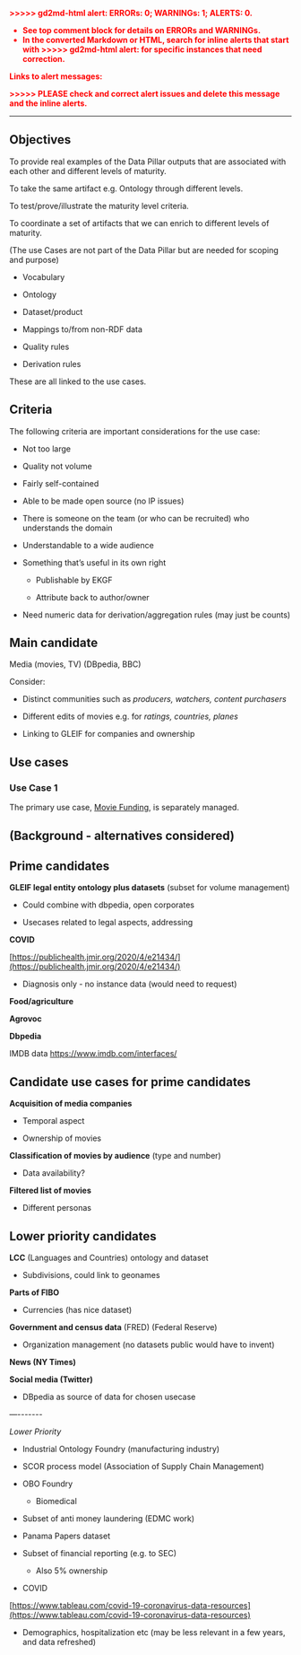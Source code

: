 <!-----

Yay, no errors, warnings, or alerts!

Conversion time: 1.605 seconds.


Using this Markdown file:

1. Paste this output into your source file.
2. See the notes and action items below regarding this conversion run.
3. Check the rendered output (headings, lists, code blocks, tables) for proper
   formatting and use a linkchecker before you publish this page.

Conversion notes:

* Docs to Markdown version 1.0β34
* Wed Jul 19 2023 08:39:37 GMT-0700 (PDT)
* Source doc: Data Pillar Exemplars
* Tables are currently converted to HTML tables.

WARNING:
You have 11 H1 headings. You may want to use the "H1 -> H2" option to demote all headings by one level.

----->


<p style="color: red; font-weight: bold">>>>>>  gd2md-html alert:  ERRORs: 0; WARNINGs: 1; ALERTS: 0.</p>
<ul style="color: red; font-weight: bold"><li>See top comment block for details on ERRORs and WARNINGs. <li>In the converted Markdown or HTML, search for inline alerts that start with >>>>>  gd2md-html alert:  for specific instances that need correction.</ul>

<p style="color: red; font-weight: bold">Links to alert messages:</p>
<p style="color: red; font-weight: bold">>>>>> PLEASE check and correct alert issues and delete this message and the inline alerts.<hr></p>



## Objectives

To provide real examples of the Data Pillar outputs that are associated with each other and different levels of maturity.

To take the same artifact e.g. Ontology through different levels.

To test/prove/illustrate the maturity level criteria.

To coordinate a set of artifacts that we can enrich to different levels of maturity.

(The use Cases are not part of the Data Pillar but are needed for scoping and purpose)

- Vocabulary

- Ontology

- Dataset/product

- Mappings to/from non-RDF data

- Quality rules

- Derivation rules

These are all linked to the use cases.


## Criteria

The following criteria are important considerations for the use case:

- Not too large

- Quality not volume

- Fairly self-contained

- Able to be made open source (no IP issues)

- There is someone on the team (or who can be recruited) who understands the domain

- Understandable to a wide audience

- Something that’s useful in its own right

	- Publishable by EKGF

	- Attribute back to author/owner

- Need numeric data for derivation/aggregation rules (may just be counts)


## Main candidate

Media (movies, TV) (DBpedia, BBC)

Consider:

- Distinct communities such as *producers, watchers, content purchasers*

- Different edits of movies e.g. for *ratings, countries, planes*

- Linking to GLEIF for companies and ownership


## Use cases

### Use Case 1

The primary use case, <a href="./usecase.md">Movie Funding</a>, is separately managed. 


## (Background - alternatives considered)


## Prime candidates

**GLEIF legal entity ontology plus datasets** (subset for volume management)

- Could combine with dbpedia, open corporates

- Usecases related to legal aspects, addressing

**COVID** 

[https://publichealth.jmir.org/2020/4/e21434/](https://publichealth.jmir.org/2020/4/e21434/)

- Diagnosis only - no instance data (would need to request)

**Food/agriculture**

**Agrovoc**

**Dbpedia**

IMDB data https://www.imdb.com/interfaces/


## Candidate use cases for prime candidates

**Acquisition of media companies**

- Temporal aspect

- Ownership of movies

**Classification of movies by audience** (type and number)

- Data availability?

**Filtered list of movies**

- Different personas


## Lower priority candidates

**LCC** (Languages and Countries) ontology and dataset

- Subdivisions, could link to geonames

**Parts of FIBO**

- Currencies (has nice dataset)

**Government and census data** (FRED) (Federal Reserve)

- Organization management (no datasets public would have to invent)

**News (NY Times)**

**Social media (Twitter)**

- DBpedia as source of data for chosen usecase

—-------

*Lower Priority*

- Industrial Ontology Foundry (manufacturing industry)

- SCOR process model (Association of Supply Chain Management)

- OBO Foundry

	- Biomedical

- Subset of anti money laundering (EDMC work)

- Panama Papers dataset

- Subset of financial reporting (e.g. to SEC)

	- Also 5% ownership

- COVID 

[https://www.tableau.com/covid-19-coronavirus-data-resources](https://www.tableau.com/covid-19-coronavirus-data-resources) 

- Demographics, hospitalization etc (may be less relevant in a few years, and data refreshed)
